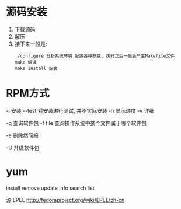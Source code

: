 # 源码安装 #
1. 下载源码
2. 解压
3. 接下来一般是:
	```
	./configure 分析系统环境 配置各种参数, 执行之后一般会产生Makefile文件
	make 编译
	make install 安装
	```
	

# RPM方式 #
-i 安装
--test 对安装进行测试, 并不实际安装
-h 显示进度
-v 详细

-q 查询软件包
-f file 查询操作系统中某个文件属于哪个软件包

-e 删除然简报

-U 升级软件包

# yum #
install remove update info search list

源
EPEL
http://fedoraproject.org/wiki/EPEL/zh-cn